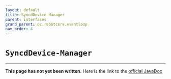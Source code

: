 ```yaml
---
layout: default
title: SyncdDevice-Manager
parent: interfaces
grand_parent: qc.robotcore.eventloop
nav_order: 4
---
```

# `SyncdDevice-Manager`
---
**This page has not yet been written**. Here is the link to the [official JavaDoc](https://ftctechnh.github.io/ftc_app/doc/javadoc/com/qualcomm/robotcore/eventloop/SyncdDevice.Manager.html)
        